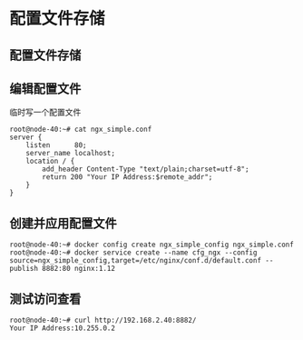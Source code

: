 # 配置文件存储
## 配置文件存储

## 编辑配置文件
临时写一个配置文件
```nginx
root@node-40:~# cat ngx_simple.conf 
server {
    listen      80;
    server_name localhost;
    location / {
        add_header Content-Type "text/plain;charset=utf-8";
        return 200 "Your IP Address:$remote_addr";
    }
}
```

## 创建并应用配置文件
```docker
root@node-40:~# docker config create ngx_simple_config ngx_simple.conf
root@node-40:~# docker service create --name cfg_ngx --config source=ngx_simple_config,target=/etc/nginx/conf.d/default.conf --publish 8882:80 nginx:1.12
```

## 测试访问查看
```docker
root@node-40:~# curl http://192.168.2.40:8882/
Your IP Address:10.255.0.2
```
